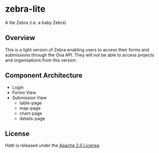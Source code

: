 # zebra-lite
A lite Zebra (i.e. a baby Zebra)

## Overview
This is a light version of Zebra enabling users to access their forms and submissions through the Ona API. They will not be able to access projects and organisations from this version.

## Component Architecture
+ Login
+ Forms View
+ Submission View
    * table-page
    * map-page
    * chart-page
    * details-page

## License

Hatti is released under the [Apache 2.0 License](http://opensource.org/licenses/Apache-2.0).